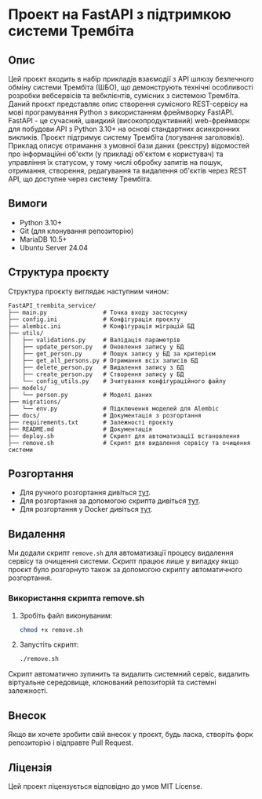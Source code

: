 # Проект на FastAPI з підтримкою системи Трембіта

## Опис
Цей проєкт входить в набір прикладів взаємодії з API шлюзу безпечного обміну системи Трембіта (ШБО), що демонструють технічні особливості розробки вебсервісів та вебклієнтів, сумісних з системою Трембіта. Даний проєкт представляє опис створення сумісного REST-сервісу на мові програмування Python з використанням фреймворку FastAPI. FastAPI - це сучасний, швидкий (високопродуктивний) web-фреймворк для побудови API з Python 3.10+ на основі стандартних асинхронних викликів. Проєкт підтримує систему Трембіта (логування заголовків).\
Приклад описує отримання з умовної бази даних (реєстру) відомостей про інформаційні об'єкти (у прикладі об'єктом є користувач) та управління їх статусом, у тому числі обробку запитів на пошук, отримання, створення, редагування та видалення об'єктів через REST API, що доступне через систему Трембіта.


## Вимоги
- Python 3.10+
- Git (для клонування репозиторію)
- MariaDB 10.5+
- Ubuntu Server 24.04

## Структура проєкту

Структура проєкту виглядає наступним чином:

```
FastAPI_trembita_service/
├── main.py                # Точка входу застосунку
├── config.ini             # Конфігурація проєкту
├── alembic.ini            # Конфігурація міграцій БД
├── utils/
│   ├── validations.py     # Валідація параметрів
│   ├── update_person.py   # Оновлення запису у БД
│   ├── get_person.py      # Пошук запису у БД за критерієм
│   ├── get_all_persons.py # Отримання всіх записів БД
│   ├── delete_person.py   # Видалення запису з БД
│   ├── create_person.py   # Створення запису у БД
│   └── config_utils.py    # Зчитування конфігураційного файлу
├── models/
│   └── person.py          # Моделі даних
├── migrations/
│   └── env.py             # Підключення моделей для Alembic
├── docs/                  # Документація з розгортання
├── requirements.txt       # Залежності проєкту
├── README.md              # Документація
├── deploy.sh              # Скрипт для автоматизації встановлення
├── remove.sh              # Скрипт для видалення сервісу та очищення системи
```

## Розгортання

- Для ручного розгортання дивіться [тут](./docs/manual_installation.md).
- Для розгортання за допомогою скрипта дивіться [тут](./docs/script_installation.md).
- Для розгортання у Docker дивіться [тут](./docs/docker_installation.md).

## Видалення

Ми додали скрипт `remove.sh` для автоматизації процесу видалення сервісу та очищення системи.
Скрипт працює лише у випадку якщо проєкт було розгорнуто також за допомогою скрипту автоматичного розгортання.

### Використання скрипта remove.sh

1. Зробіть файл виконуваним:

   ```bash
   chmod +x remove.sh
   ```

2. Запустіть скрипт:

   ```bash
   ./remove.sh
   ```

Скрипт автоматично зупинить та видалить системний сервіс, видалить віртуальне середовище, клонований репозиторій та системні залежності. 


## Внесок

Якщо ви хочете зробити свій внесок у проєкт, будь ласка, створіть форк репозиторію і відправте Pull Request.

## Ліцензія

Цей проект ліцензується відповідно до умов MIT License.
